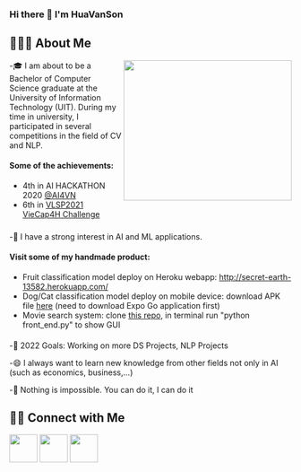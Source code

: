 ### Hi there 👋 I'm HuaVanSon
## 👨🏻‍💻 About Me

 
<img align="right" width="300" height="250" src="https://raw.githubusercontent.com/Tommy-Ngx/BML_data/main/tommy.gif">
  -🎓 I am about to be a Bachelor of Computer Science graduate at the University of Information Technology (UIT). During my time in university, I participated in several competitions in the field of CV and NLP. 
 
  #### Some of the achievements: 

- 4th in AI HACKATHON 2020 [@AI4VN](https://ai4vn.vnexpress.net/tin-tuc/tp-hcm-trao-giai-lap-trinh-ai-hackathon-4198595.html)
- 6th in [VLSP2021 VieCap4H Challenge](https://aihub.vn/competitions/40#results)
###



-🔭 I have a strong interest in AI and ML applications. 

#### Visit some of my handmade product:
- Fruit classification model deploy on Heroku webapp: http://secret-earth-13582.herokuapp.com/
- Dog/Cat classification model deploy on mobile device: download APK file [here](https://drive.google.com/drive/u/0/folders/1OYQzZsYmbEsgp-HvTyat0ncjurm3Ui7u) (need to download Expo Go application first)
- Movie search system: clone [this repo](https://github.com/huavanson/Movie-search-system), in terminal run "python front_end.py" to show GUI
####
-🥅 2022 Goals: Working on more DS Projects, NLP Projects

-😄 I always want to learn new knowledge from other fields not only in AI (such as economics, business,...)

-💨 Nothing is impossible. You can do it, I can do it

## 🤝🏻 Connect with Me

[<img align="center" width="50" height="50" src="https://logoeps.com/wp-content/uploads/2012/03/linkedin-icon-logo-vector.png" >](https://www.linkedin.com/in/huavanson/) 
[<img align="center" width="50" height="50" src="https://www.pngall.com/wp-content/uploads/12/Gmail-Email-PNG-Image.png" />](mailto:sonhua3010@gmail.com?)
[<img align="center" width="50" height="50" src="https://cdchuaphucsinh.org/wp-content/uploads/2021/11/facebook-icon.png" />](https://www.facebook.com/vansonhua3010/) 

<!--
**huavanson/huavanson** is a ✨ _special_ ✨ repository because its `README.md` (this file) appears on your GitHub profile.

Here are some ideas to get you started:


- 🌱 I’m currently learning ...
- 👯 I’m looking to collaborate on ...
- 🤔 I’m looking for help with ...
- 💬 Ask me about ...
- 📫 How to reach me: ...

- ⚡ Fun fact: ...
-->

